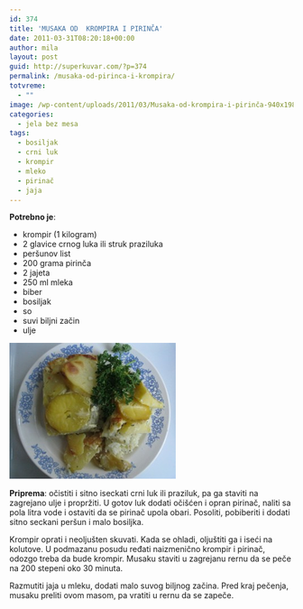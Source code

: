```yaml
---
id: 374
title: 'MUSAKA OD  KROMPIRA I PIRINČA'
date: 2011-03-31T08:20:18+00:00
author: mila
layout: post
guid: http://superkuvar.com/?p=374
permalink: /musaka-od-pirinca-i-krompira/
totvreme:
  - ""
image: /wp-content/uploads/2011/03/Musaka-od-krompira-i-pirinča-940x198.jpg
categories:
  - jela bez mesa
tags:
  - bosiljak
  - crni luk
  - krompir
  - mleko
  - pirinač
  - jaja
---
```

**Potrebno je**:

  * krompir (1 kilogram)
  * 2 glavice crnog luka ili struk praziluka
  * peršunov list
  * 200 grama pirinča
  * 2 jajeta
  * 250 ml mleka
  * biber
  * bosiljak
  * so
  * suvi biljni začin
  * ulje

<img class="alignnone size-medium wp-image-3097" title="Musaka od krompira i pirinča" src="/wp-content/uploads/2011/03/Musaka-od-krompira-i-pirinča-e1335526679299.jpg" alt="" width="295" height="241" /> 

**Priprema**: očistiti i sitno iseckati crni luk ili praziluk, pa ga staviti na zagrejano ulje i propržiti. U gotov luk dodati očišćen i opran pirinač, naliti sa pola litra vode i ostaviti da se pirinač upola obari. Posoliti, pobiberiti i dodati sitno seckani peršun i malo bosiljka.

Krompir oprati i neoljušten skuvati. Kada se ohladi, oljuštiti ga i iseći na kolutove. U podmazanu posudu ređati naizmenično krompir i pirinač, odozgo treba da bude krompir. Musaku staviti u zagrejanu rernu da se peče na 200 stepeni oko 30 minuta.

Razmutiti jaja u mleku, dodati malo suvog biljnog začina. Pred kraj pečenja, musaku preliti ovom masom, pa vratiti u rernu da se zapeče.
